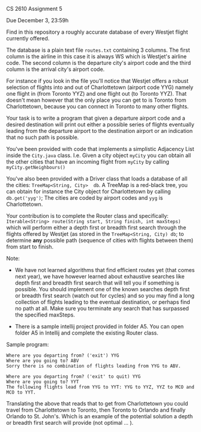CS 2610 Assignment 5

Due December 3, 23:59h

Find in this repository a roughly accurate database of every Westjet flight currently offered.

The database is a plain text file `routes.txt` containing 3 columns. The first column is the airline in this case it is always WS which is Westjet's airline code. The second column is the departure city's airport code and the third column is the arrival city's airport code.

For instance if you look in the file you'll notice that Westjet offers a robust selection of flights into and out of Charlottetown (airport code YYG) namely one flight in (from Toronto YYZ) and one flight out (to Toronto YYZ). That doesn't mean however that the only place you can get to is Toronto from Charlottetown, because you can connect in Toronto to many other flights.

Your task is to write a program that given a departure airport code and a desired destination will print out either a possible series of flights eventually leading from the departure airport to the destination airport or an indication that no such path is possible.

You've been provided with code that implements a simplistic Adjacency List inside the `City.java` class. I.e. Given a city object `myCity` you can obtain all the other cities that have an incoming flight from `myCity` by calling `myCity.getNeighbours()`

You've also been provided with a Driver class that loads a database of all the cities: `TreeMap<String, City>  db`. A TreeMap is a red-black tree, you can obtain for instance the City object for Charlottetown by calling `db.get('yyg')`; The cities are coded by airport codes and `yyg` is Charlottetown.  

Your contribution is to complete the Router class and specifically: `Iterable<String> route(String start, String finish, int maxSteps)` which will perform either a depth first or breadth first search through the flights offered by Westjet (as stored in the `TreeMap<String, City) db`; to determine **any** possible path (sequence of cities with flights between them) from start to finish.

Note:

- We have not learned algorithms that find efficient routes yet (that comes next year), we have however learned about exhaustive searches like depth first and breadth first search that will tell you if something is possible. You should implement one of the known searches depth first or breadth first search (watch out for cycles) and so you may find a long collection of flights leading to the eventual destination, or perhaps find no path at all. Make sure you terminate any search that has surpassed the specified maxSteps.

- There is a sample intellij project provided in folder A5. You can open folder A5 in Intellij and complete the existing Router class.

Sample program:
```
Where are you departing from? ('exit') YYG
Where are you going to? ABV
Sorry there is no combination of flights leading from YYG to ABV.

Where are you departing from? ('exit' to quit) YYG
Where are you going to? YYT
The following flights lead from YYG to YYT: YYG to YYZ, YYZ to MCO and MCO to YYT.
```
Translating the above that reads that to get from Charlottetown you could travel from Charlottetown to Toronto, then Toronto to Orlando and finally Orlando to St. John's. Which is an example of the potential solution a depth or breadth first search will provide (not optimal ... ).




